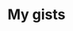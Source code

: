 ---
permalink: /gists/
title: My gists
layout: category
taxonomy: gists
entries_layout: list
header:
  overlay_image: /assets/static/gists.jpg

---
